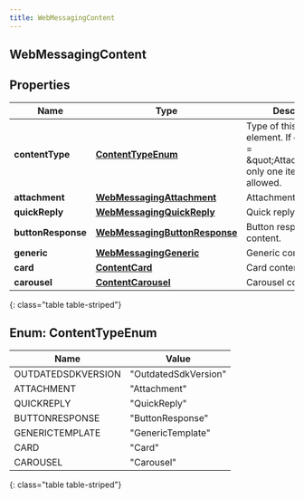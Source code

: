 ```yaml
---
title: WebMessagingContent
---
```

## WebMessagingContent


## Properties

| Name | Type | Description | Notes |
| ------------ | ------------- | ------------- | ------------- |
| **contentType** | [**ContentTypeEnum**](#ContentTypeEnum)<!----> | Type of this content element. If contentType = \&quot;Attachment\&quot; only one item is allowed. |  [optional] |
| **attachment** | <!----><!---->[**WebMessagingAttachment**](WebMessagingAttachment.html)<!----> | Attachment content. |  [optional] |
| **quickReply** | <!----><!---->[**WebMessagingQuickReply**](WebMessagingQuickReply.html)<!----> | Quick reply content. |  [optional] |
| **buttonResponse** | <!----><!---->[**WebMessagingButtonResponse**](WebMessagingButtonResponse.html)<!----> | Button response content. |  [optional] |
| **generic** | <!----><!---->[**WebMessagingGeneric**](WebMessagingGeneric.html)<!----> | Generic content. |  [optional] |
| **card** | <!----><!---->[**ContentCard**](ContentCard.html)<!----> | Card content |  [optional] |
| **carousel** | <!----><!---->[**ContentCarousel**](ContentCarousel.html)<!----> | Carousel content |  [optional] |
{: class="table table-striped"}


<a name="ContentTypeEnum"></a>

## Enum: ContentTypeEnum

| Name | Value |
| ---- | ----- |
| OUTDATEDSDKVERSION | &quot;OutdatedSdkVersion&quot; |
| ATTACHMENT | &quot;Attachment&quot; |
| QUICKREPLY | &quot;QuickReply&quot; |
| BUTTONRESPONSE | &quot;ButtonResponse&quot; |
| GENERICTEMPLATE | &quot;GenericTemplate&quot; |
| CARD | &quot;Card&quot; |
| CAROUSEL | &quot;Carousel&quot; |
{: class="table table-striped"}




